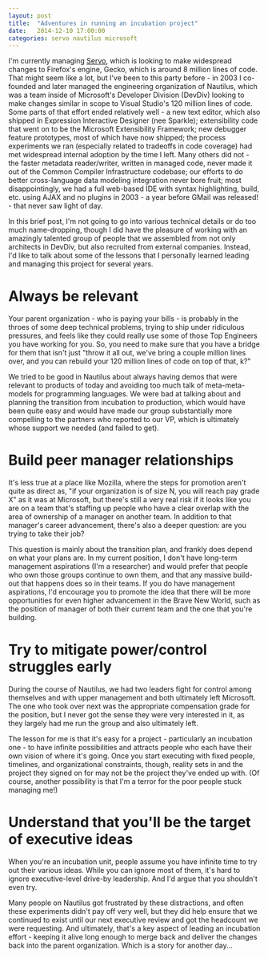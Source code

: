 ```yaml
---
layout: post
title:  "Adventures in running an incubation project"
date:   2014-12-10 17:00:00
categories: servo nautilus microsoft
---
```


I'm currently managing [Servo](https://github.com/servo/servo), which is looking to make widespread changes to Firefox's engine, Gecko, which is around 8 million lines of code. That might seem like a lot, but I've been to this party before - in 2003 I co-founded and later managed the engineering organization of Nautilus, which was a team inside of Microsoft's Developer Division (DevDiv) looking to make changes similar in scope to Visual Studio's 120 million lines of code. Some parts of that effort ended relatively well - a new text editor, which also shipped in Expression Interactive Designer (nee Sparkle); extensibility code that went on to be the Microsoft Extensibility Framework; new debugger feature prototypes, most of which have now shipped; the process experiments we ran (especially related to tradeoffs in code coverage) had met widespread internal adoption by the time I left. Many others did not - the faster metadata reader/writer, written in managed code, never made it out of the Common Compiler Infrastructure codebase; our efforts to do better cross-language data modeling integration never bore fruit; most disappointingly, we had a full web-based IDE with syntax highlighting, build, etc. using AJAX and no plugins in 2003 - a year before GMail was released! - that never saw light of day.

In this brief post, I'm not going to go into various technical details or do too much name-dropping, though I did have the pleasure of working with an amazingly talented group of people that we assembled from not only architects in DevDiv, but also recruited from external companies. Instead, I'd like to talk about some of the lessons that I personally learned leading and managing this project for several years.

# Always be relevant

Your parent organization - who is paying your bills - is probably in the throes of some deep technical problems, trying to ship under ridiculous pressures, and feels like they could really use some of those Top Engineers you have working for you. So, you need to make sure that you have a bridge for them that isn't just "throw it all out, we've bring a couple million lines over, and you can rebuild your 120 million lines of code on top of that, k?"

We tried to be good in Nautilus about always having demos that were relevant to products of today and avoiding too much talk of meta-meta-models for programming languages. We were bad at talking about and planning the transition from incubation to production, which would have been quite easy and would have made our group substantially more compelling to the partners who reported to our VP, which is ultimately whose support we needed (and failed to get).

# Build peer manager relationships

It's less true at a place like Mozilla, where the steps for promotion aren't quite as direct as, "if your organization is of size N, you will reach pay grade X" as it was at Microsoft, but there's still a very real risk if it looks like you are on a team that's staffing up people who have a clear overlap with the area of ownership of a manager on another team. In addition to that manager's career advancement, there's also a deeper question: are you trying to take their job?

This question is mainly about the transition plan, and frankly does depend on what your plans are. In my current position, I don't have long-term management aspirations (I'm a researcher) and would prefer that people who own those groups continue to own them, and that any massive build-out that happens does so in their teams. If you do have management aspirations, I'd encourage you to promote the idea that there will be more opportunities for even higher advancement in the Brave New World, such as the position of manager of both their current team and the one that you're building.

# Try to mitigate power/control struggles early

During the course of Nautilus, we had two leaders fight for control among themselves and with upper management and both ultimately left Microsoft. The one who took over next was the appropriate compensation grade for the position, but I never got the sense they were very interested in it, as they largely had me run the group and also ultimately left.

The lesson for me is that it's easy for a project - particularly an incubation one - to have infinite possibilities and attracts people who each have their own vision of where it's going. Once you start executing with fixed people, timelines, and organizational constraints, though, reality sets in and the project they signed on for may not be the project they've ended up with. (Of course, another possibility is that I'm a terror for the poor people stuck managing me!)

# Understand that you'll be the target of executive ideas

When you're an incubation unit, people assume you have infinite time to try out their various ideas. While you can ignore most of them, it's hard to ignore executive-level drive-by leadership. And I'd argue that you shouldn't even try.

Many people on Nautilus got frustrated by these distractions, and often these experiments didn't pay off very well, but they did help ensure that we continued to exist until our next executive review and got the headcount we were requesting. And ultimately, that's a key aspect of leading an incubation effort - keeping it alive long enough to merge back and deliver the changes back into the parent organization. Which is a story for another day...
